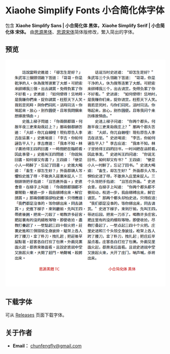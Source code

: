 # Xiaohe Simplify Fonts 小合简化体字体
包含 **Xiaohe Simplify Sans | 小合简化体 黑体，Xiaohe Simplify Serif | 小合简化体 宋体。**
由[思源黑体](https://github.com/adobe-fonts/source-han-sans)、[思源宋体](https://github.com/adobe-fonts/source-han-serif)简体版修改，繁入简出的字体。
## 预览
![image](./pic/XiaohePic001.png)  
## 下载字体
可从 [Releases](https://github.com/GuiWonder/XiaoheSimplifyFonts/releases) 页面下载字体。

## 关于作者
- **Email：** chunfengfly@gmail.com
